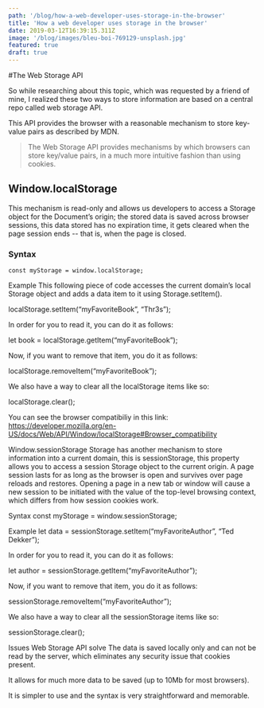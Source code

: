 ```yaml
---
path: '/blog/how-a-web-developer-uses-storage-in-the-browser'
title: 'How a web developer uses storage in the browser'
date: 2019-03-12T16:39:15.311Z
image: '/blog/images/bleu-boi-769129-unsplash.jpg'
featured: true
draft: true
---
```


#The Web Storage API

So while researching about this topic, which was requested by a friend of mine, I realized these two ways to store information are based on a central repo called web storage API.

This API provides the browser with a reasonable mechanism to store key-value pairs as described by MDN.

> The Web Storage API provides mechanisms by which browsers can store key/value pairs, in a much more intuitive fashion than using cookies.

## Window.localStorage

This mechanism is read-only and allows us developers to access a Storage object for the Document’s origin; the stored data is saved across browser sessions, this data stored has no expiration time, it gets cleared when the page session ends -- that is, when the page is closed.

### Syntax
```
const myStorage = window.localStorage;
```

Example
This following piece of code accesses the current domain’s local Storage object and adds a data item to it using Storage.setItem().

localStorage.setItem(“myFavoriteBook”, “Thr3s”);

In order for you to read it, you can do it as follows:

let book = localStorage.getItem(“myFavoriteBook”);

Now, if you want to remove that item, you do it as follows:

localStorage.removeItem(“myFavoriteBook”);

We also have a way to clear all the localStorage items like so:

localStorage.clear();

You can see the browser compatibiliy in this link: https://developer.mozilla.org/en-US/docs/Web/API/Window/localStorage#Browser_compatibility

Window.sessionStorage
Storage has another mechanism to store information into a current domain, this is sessionStorage, this property allows you to access a session Storage object to the current origin. A page session lasts for as long as the browser is open and survives over page reloads and restores. Opening a page in a new tab or window will cause a new session to be initiated with the value of the top-level browsing context, which differs from how session cookies work.

Syntax
const myStorage = window.sessionStorage;


Example
let data = sessionStorage.setItem(“myFavoriteAuthor”, “Ted Dekker”);

In order for you to read it, you can do it as follows:

let author = sessionStorage.getItem(“myFavoriteAuthor”);

Now, if you want to remove that item, you do it as follows:

sessionStorage.removeItem(“myFavoriteAuthor”);

We also have a way to clear all the sessionStorage items like so:

sessionStorage.clear();

Issues Web Storage API solve
The data is saved locally only and can not be read by the server, which eliminates any security issue that cookies present.

It allows for much more data to be saved (up to 10Mb for most browsers).

It is simpler to use and the syntax is very straightforward and memorable.